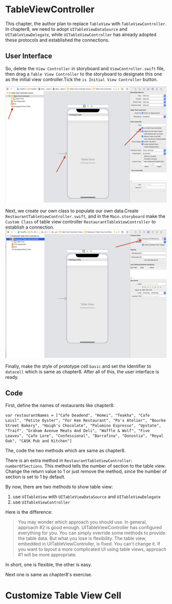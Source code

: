 # TableViewController

This chapter, the author plan to replace `TableView` with `TableViewController`. In chapter8, we need to adopt `UITableViewDataSource` and `UITableViewDelegate`, while `UITableViewController` has already adopted these protocols and established the connections.

## User Interface

So, delete the `View Controller` in storyboard and `ViewController.swift` file, then drag a `Table View Controller` to the storyboard to designate this one as the initial view controller.Tick the `is Initial View Controller` button.

![istheinitialview](graph/istheinitialview.png)

Next, we create our own class to populate our own data.Create `RestaurantTableViewController.swift`, and in the `Main.storyboard` make the `Custom Class` of table view controller `RestaurantTableViewController` to establish a connection.![CustomClass](graph/CustomClass.png)

Finally, make the style of prototype cell `basic` and set the Identifier to `datacell` which is same as chapter8. After all of this, the user interface is ready.

## Code

First, define the names of restaurants like chapter8:

```sw
var restaurantNames = ["Cafe Deadend", "Homei", "Teakha", "Cafe Loisl", "Petite Oyster", "For Kee Restaurant", "Po's Atelier", "Bourke Street Bakery", "Haigh's Chocolate", "Palomino Espresso", "Upstate", "Traif", "Graham Avenue Meats And Deli", "Waffle & Wolf", "Five Leaves", "Cafe Lore", "Confessional", "Barrafina", "Donostia", "Royal Oak", "CASK Pub and Kitchen"]
```

The, code the two methods which are same as chapter8.

There is an extra method in `RestaurantTableViewController`: `numberOfSections`. This method tells the number of section to the table view. Change the return value to 1 or just remove the method, since the number of section is set to 1 by default.

By now, there are two methods to show table view:

1. use `UITableView` with `UITableViewDataSource` and `UITableViewDelegate`
2. use `UITableViewController`

Here is the difference:

> You may wonder which approach you should use. In general, approach #2 is good enough. UITableViewController has configured everything for you. You can simply override some methods to provide the table data. But what you lose is flexibility. The table view, embedded in UITableViewController, is fixed. You can't change it. If you want to layout a more complicated UI using table views, approach #1 will be more appropriate.

In short, one is flexible, the other is easy.

Next one is same as chapter8's exercise.

# Customize Table View Cell

